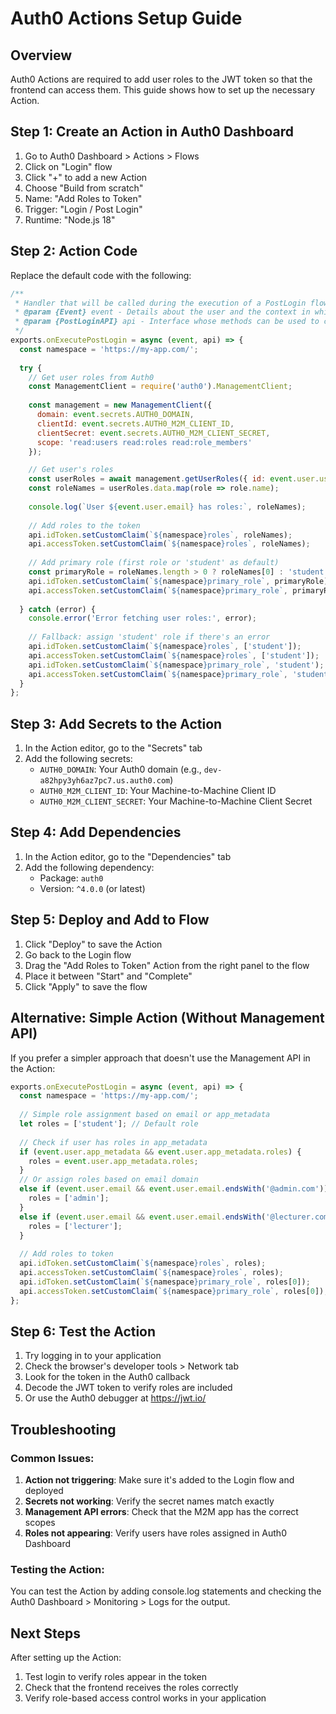 # Auth0 Actions Setup Guide

## Overview
Auth0 Actions are required to add user roles to the JWT token so that the frontend can access them. This guide shows how to set up the necessary Action.

## Step 1: Create an Action in Auth0 Dashboard

1. Go to Auth0 Dashboard > Actions > Flows
2. Click on "Login" flow
3. Click "+" to add a new Action
4. Choose "Build from scratch"
5. Name: "Add Roles to Token"
6. Trigger: "Login / Post Login"
7. Runtime: "Node.js 18"

## Step 2: Action Code

Replace the default code with the following:

```javascript
/**
 * Handler that will be called during the execution of a PostLogin flow.
 * @param {Event} event - Details about the user and the context in which they are logging in.
 * @param {PostLoginAPI} api - Interface whose methods can be used to change the behavior of the login.
 */
exports.onExecutePostLogin = async (event, api) => {
  const namespace = 'https://my-app.com/';
  
  try {
    // Get user roles from Auth0
    const ManagementClient = require('auth0').ManagementClient;
    
    const management = new ManagementClient({
      domain: event.secrets.AUTH0_DOMAIN,
      clientId: event.secrets.AUTH0_M2M_CLIENT_ID,
      clientSecret: event.secrets.AUTH0_M2M_CLIENT_SECRET,
      scope: 'read:users read:roles read:role_members'
    });

    // Get user's roles
    const userRoles = await management.getUserRoles({ id: event.user.user_id });
    const roleNames = userRoles.data.map(role => role.name);
    
    console.log(`User ${event.user.email} has roles:`, roleNames);
    
    // Add roles to the token
    api.idToken.setCustomClaim(`${namespace}roles`, roleNames);
    api.accessToken.setCustomClaim(`${namespace}roles`, roleNames);
    
    // Add primary role (first role or 'student' as default)
    const primaryRole = roleNames.length > 0 ? roleNames[0] : 'student';
    api.idToken.setCustomClaim(`${namespace}primary_role`, primaryRole);
    api.accessToken.setCustomClaim(`${namespace}primary_role`, primaryRole);
    
  } catch (error) {
    console.error('Error fetching user roles:', error);
    
    // Fallback: assign 'student' role if there's an error
    api.idToken.setCustomClaim(`${namespace}roles`, ['student']);
    api.accessToken.setCustomClaim(`${namespace}roles`, ['student']);
    api.idToken.setCustomClaim(`${namespace}primary_role`, 'student');
    api.accessToken.setCustomClaim(`${namespace}primary_role`, 'student');
  }
};
```

## Step 3: Add Secrets to the Action

1. In the Action editor, go to the "Secrets" tab
2. Add the following secrets:
   - `AUTH0_DOMAIN`: Your Auth0 domain (e.g., `dev-a82hpy3yh6az7pc7.us.auth0.com`)
   - `AUTH0_M2M_CLIENT_ID`: Your Machine-to-Machine Client ID
   - `AUTH0_M2M_CLIENT_SECRET`: Your Machine-to-Machine Client Secret

## Step 4: Add Dependencies

1. In the Action editor, go to the "Dependencies" tab
2. Add the following dependency:
   - Package: `auth0`
   - Version: `^4.0.0` (or latest)

## Step 5: Deploy and Add to Flow

1. Click "Deploy" to save the Action
2. Go back to the Login flow
3. Drag the "Add Roles to Token" Action from the right panel to the flow
4. Place it between "Start" and "Complete"
5. Click "Apply" to save the flow

## Alternative: Simple Action (Without Management API)

If you prefer a simpler approach that doesn't use the Management API in the Action:

```javascript
exports.onExecutePostLogin = async (event, api) => {
  const namespace = 'https://my-app.com/';
  
  // Simple role assignment based on email or app_metadata
  let roles = ['student']; // Default role
  
  // Check if user has roles in app_metadata
  if (event.user.app_metadata && event.user.app_metadata.roles) {
    roles = event.user.app_metadata.roles;
  }
  // Or assign roles based on email domain
  else if (event.user.email && event.user.email.endsWith('@admin.com')) {
    roles = ['admin'];
  }
  else if (event.user.email && event.user.email.endsWith('@lecturer.com')) {
    roles = ['lecturer'];
  }
  
  // Add roles to token
  api.idToken.setCustomClaim(`${namespace}roles`, roles);
  api.accessToken.setCustomClaim(`${namespace}roles`, roles);
  api.idToken.setCustomClaim(`${namespace}primary_role`, roles[0]);
  api.accessToken.setCustomClaim(`${namespace}primary_role`, roles[0]);
};
```

## Step 6: Test the Action

1. Try logging in to your application
2. Check the browser's developer tools > Network tab
3. Look for the token in the Auth0 callback
4. Decode the JWT token to verify roles are included
5. Or use the Auth0 debugger at https://jwt.io/

## Troubleshooting

### Common Issues:

1. **Action not triggering**: Make sure it's added to the Login flow and deployed
2. **Secrets not working**: Verify the secret names match exactly
3. **Management API errors**: Check that the M2M app has the correct scopes
4. **Roles not appearing**: Verify users have roles assigned in Auth0 Dashboard

### Testing the Action:

You can test the Action by adding console.log statements and checking the Auth0 Dashboard > Monitoring > Logs for the output.

## Next Steps

After setting up the Action:
1. Test login to verify roles appear in the token
2. Check that the frontend receives the roles correctly
3. Verify role-based access control works in your application
